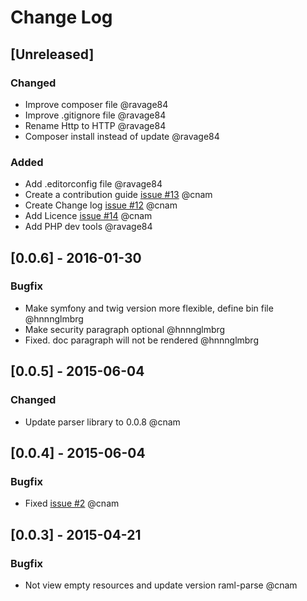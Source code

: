 # Change Log

## [Unreleased]
### Changed
- Improve composer file @ravage84
- Improve .gitignore file @ravage84
- Rename Http to HTTP @ravage84
- Composer install instead of update @ravage84

### Added
- Add .editorconfig file @ravage84
- Create a contribution guide [issue #13](https://github.com/raml-leanlabsio/raml2html/issues/13) @cnam
- Create Change log [issue #12](https://github.com/raml-leanlabsio/raml2html/issues/12) @cnam
- Add Licence [issue #14](https://github.com/raml-leanlabsio/raml2html/issues/14) @cnam
- Add PHP dev tools @ravage84

## [0.0.6] - 2016-01-30
### Bugfix
- Make symfony and twig version more flexible, define bin file @hnnnglmbrg
- Make security paragraph optional @hnnnglmbrg
- Fixed. doc paragraph will not be rendered @hnnnglmbrg

## [0.0.5] - 2015-06-04
### Changed
- Update parser library to 0.0.8 @cnam

## [0.0.4] - 2015-06-04
### Bugfix
- Fixed [issue #2](https://github.com/raml-leanlabsio/raml2html/issues/2) @cnam

## [0.0.3] - 2015-04-21
### Bugfix
- Not view empty resources and update version raml-parse @cnam